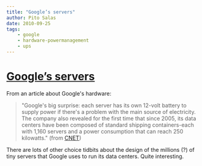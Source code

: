 ```yaml
---
title: "Google’s servers"
author: Pito Salas
date: 2010-09-25
tags:
    - google
    - hardware-powermanagement
    - ups
---
```

# [Google’s servers](None)




From an article about Google's hardware:

> "Google's big surprise: each server has its own 12-volt battery to supply
> power if there's a problem with the main source of electricity. The company
> also revealed for the first time that since 2005, its data centers have been
> composed of standard shipping containers-each with 1,160 servers and a power
> consumption that can reach 250 kilowatts." (from
> [CNET](<http://news.cnet.com/8301-1001_3-10209580-92.html#ixzz10XkZTfvG>
> "CNET"))

There are lots of other choice tidbits about the design of the millions (?) of
tiny servers that Google uses to run its data centers. Quite interesting.


